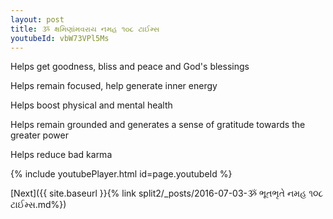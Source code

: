 ```yaml
---
layout: post
title: ૐ ક્ષમિણાંમવરાય નમહ ૧૦૮ ટાઈમ્સ
youtubeId: vbW73VPl5Ms
---
```

 
 
Helps get goodness, bliss and peace and God's blessings
 
Helps remain focused, help generate inner energy 
 
Helps boost physical and mental health 
 
Helps remain grounded and generates a sense of gratitude towards the greater power 
 
Helps reduce bad karma
 
 
 
 


{% include youtubePlayer.html id=page.youtubeId %}
 
[Next]({{ site.baseurl }}{% link  split2/_posts/2016-07-03-ૐ ભૂતભૃતે નમહ ૧૦૮ ટાઈમ્સ.md%})
 

